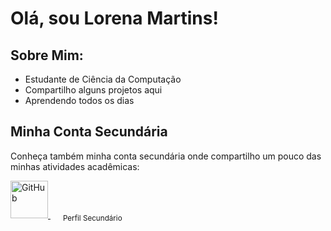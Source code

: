 # Olá, sou Lorena Martins!

## Sobre Mim:

- Estudante de Ciência da Computação
- Compartilho alguns projetos aqui
- Aprendendo todos os dias

## Minha Conta Secundária

Conheça também minha conta secundária onde compartilho um pouco das minhas atividades acadêmicas:

<a href="https://github.com/LoreMarttins" style="margin-right: 20px;">
    <img src="https://github.githubassets.com/images/modules/logos_page/GitHub-Mark.png" width="60" height="60" alt="GitHub">
</a><sub>Perfil Secundário</sub>






